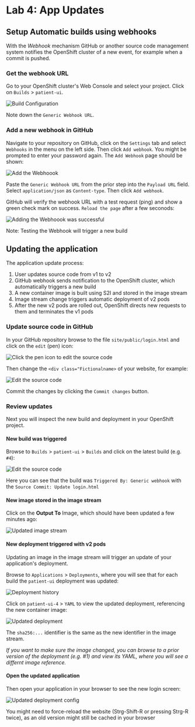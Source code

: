 # Lab 4: App Updates

## Setup Automatic builds using webhooks

With the *Webhook* mechanism GitHub or another source code management system notifies the OpenShift cluster of a new event, for example when a commit is pushed.

### Get the webhook URL

Go to your OpenShift cluster's Web Console and select your project. Click on `Builds` > `patient-ui`.

![Build Configuration](images/lab-09-2-images/build-configuration.png)

Note down the `Generic Webhook URL`.

### Add a new webhook in GitHub

Navigate to your repository on GitHub, click on the `Settings` tab and select `Webhooks` in the menu on the left side. Then click `Add webhook`. You might be prompted to enter your password again. The `Add Webhook` page should be shown:

![Add the Webhoook](images/lab-09-2-images/webhook-add.png)

Paste the `Generic Webhook URL` from the prior step into the `Payload URL` field. Select `application/json` as `Content-type`. Then click `Add webhook`.

GitHub will verify the webhook URL with a test request (ping) and show a green check mark on success. `Reload the page` after a few seconods:

![Adding the Webhoook was successful](images/lab-09-2-images/webhook-success.png)

Note: Testing the Webhook will trigger a new build

## Updating the application

The application update process:

1. User updates source code from v1 to v2
1. GitHub webhook sends notification to the OpenShift cluster, which automatically triggers a new build
1. A new container image is built using S2I and stored in the image stream
1. Image stream change triggers automatic deployment of v2 pods
1. After the new v2 pods are rolled out, OpenShift directs new requests to them and terminates the v1 pods

### Update source code in GitHub

In your GitHub repository browse to the file `site/public/login.html` and click on the `edit` (pen) icon:

![Click the pen icon to edit the source code](images/lab-09-2-images/edit-source-icon.png)

Then change the `<div class="Fictionalname>` of your website, for example:

![Edit the source code](images/lab-09-2-images/edit-source.png)

Commit the changes by clicking the `Commit changes` button.

### Review updates

Next you will inspect the new build and deployment in your OpenShift project.

#### New build was triggered

Browse to `Builds` > `patient-ui` > `Builds` and click on the latest build (e.g. `#4`):

![Edit the source code](images/lab-09-2-images/build-details.png)

Here you can see that the build was `Triggered By: Generic webhook` with the `Source Commit: Update login.html`

#### New image stored in the image stream

Click on the **Output To** Image, which should have been updated a few minutes ago:

![Updated image stream](images/lab-09-2-images/image-stream.png)

#### New deployment triggered with v2 pods

Updating an image in the image stream will trigger an update of your application's deployment.

Browse to `Applications` > `Deployments`, where you will see that for each build the `patient-ui` deployment was updated:

![Deployment history](images/lab-09-2-images/deployment-history.png)

Click on `patient-ui-4` > `YAML` to view the updated deployment, referencing the new container image:

![Updated deployment](images/lab-09-2-images/deployment-yaml.png)

The `sha256:...` identifier is the same as the new identifier in the image stream.

*If you want to make sure the image changed, you can browse to a prior version of the deployment (e.g. #1) and view its YAML, where you will see a differnt image reference.*

#### Open the updated application

Then open your application in your browser to see the new login screen:

![Updated deployment config](images/lab-09-2-images/app-updated.png)

You might need to force-reload the website (Strg-Shift-R or pressing Strg-R twice), as an old version might still be cached in your browser